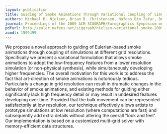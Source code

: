 ```yaml
---
layout: publication
title: Guiding of Smoke Animations Through Variational Coupling of Simulations at Different Resolutions
authors: Michael B. Nielsen, Brian B. Christensen, Nafees Bin Zafar, Doug Roble, Ken Museth
journal: Proceedings of the 2009 ACM SIGGRAPH/Eurographics Symposium on Computer Animation (SCA '09)
pdfurl: http://euler.nafees.net/siggraph/nielsen-variational_smoke-2009.pdf
acmdl: 1599499
---
```

We propose a novel approach to guiding of Eulerian-based smoke animations
through coupling of simulations at different grid resolutions. Specifically we
present a variational formulation that allows smoke animations to adopt the
low-frequency features from a lower resolution simulation (or non-physical
synthesis), while simultaneously developing higher frequencies. The overall
motivation for this work is to address the fact that art-direction of smoke
animations is notoriously tedious. Particularly a change in grid resolution can
result in dramatic changes in the behavior of smoke animations, and existing
methods for guiding either significantly lack high frequency detail or may
result in undesired features developing over time. Provided that the bulk
movement can be represented satisfactorily at low resolution, our technique
effectively allows artists to prototype simulations at low resolution (where
computations are fast) and subsequently add extra details without altering the
overall "look and feel". Our implementation is based on a customized multi-grid
solver with memory-efficient data structures.

